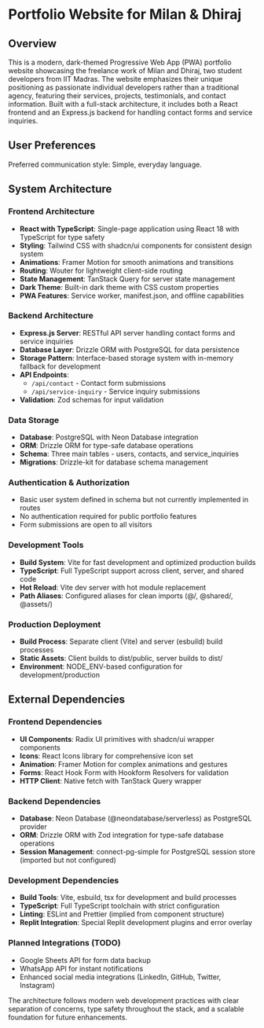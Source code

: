 # Portfolio Website for Milan & Dhiraj

## Overview

This is a modern, dark-themed Progressive Web App (PWA) portfolio website showcasing the freelance work of Milan and Dhiraj, two student developers from IIT Madras. The website emphasizes their unique positioning as passionate individual developers rather than a traditional agency, featuring their services, projects, testimonials, and contact information. Built with a full-stack architecture, it includes both a React frontend and an Express.js backend for handling contact forms and service inquiries.

## User Preferences

Preferred communication style: Simple, everyday language.

## System Architecture

### Frontend Architecture
- **React with TypeScript**: Single-page application using React 18 with TypeScript for type safety
- **Styling**: Tailwind CSS with shadcn/ui components for consistent design system
- **Animations**: Framer Motion for smooth animations and transitions
- **Routing**: Wouter for lightweight client-side routing
- **State Management**: TanStack Query for server state management
- **Dark Theme**: Built-in dark theme with CSS custom properties
- **PWA Features**: Service worker, manifest.json, and offline capabilities

### Backend Architecture
- **Express.js Server**: RESTful API server handling contact forms and service inquiries
- **Database Layer**: Drizzle ORM with PostgreSQL for data persistence
- **Storage Pattern**: Interface-based storage system with in-memory fallback for development
- **API Endpoints**: 
  - `/api/contact` - Contact form submissions
  - `/api/service-inquiry` - Service inquiry submissions
- **Validation**: Zod schemas for input validation

### Data Storage
- **Database**: PostgreSQL with Neon Database integration
- **ORM**: Drizzle ORM for type-safe database operations
- **Schema**: Three main tables - users, contacts, and service_inquiries
- **Migrations**: Drizzle-kit for database schema management

### Authentication & Authorization
- Basic user system defined in schema but not currently implemented in routes
- No authentication required for public portfolio features
- Form submissions are open to all visitors

### Development Tools
- **Build System**: Vite for fast development and optimized production builds
- **TypeScript**: Full TypeScript support across client, server, and shared code
- **Hot Reload**: Vite dev server with hot module replacement
- **Path Aliases**: Configured aliases for clean imports (@/, @shared/, @assets/)

### Production Deployment
- **Build Process**: Separate client (Vite) and server (esbuild) build processes
- **Static Assets**: Client builds to dist/public, server builds to dist/
- **Environment**: NODE_ENV-based configuration for development/production

## External Dependencies

### Frontend Dependencies
- **UI Components**: Radix UI primitives with shadcn/ui wrapper components
- **Icons**: React Icons library for comprehensive icon set
- **Animation**: Framer Motion for complex animations and gestures
- **Forms**: React Hook Form with Hookform Resolvers for validation
- **HTTP Client**: Native fetch with TanStack Query wrapper

### Backend Dependencies
- **Database**: Neon Database (@neondatabase/serverless) as PostgreSQL provider
- **ORM**: Drizzle ORM with Zod integration for type-safe database operations
- **Session Management**: connect-pg-simple for PostgreSQL session store (imported but not configured)

### Development Dependencies
- **Build Tools**: Vite, esbuild, tsx for development and build processes
- **TypeScript**: Full TypeScript toolchain with strict configuration
- **Linting**: ESLint and Prettier (implied from component structure)
- **Replit Integration**: Special Replit development plugins and error overlay

### Planned Integrations (TODO)
- Google Sheets API for form data backup
- WhatsApp API for instant notifications
- Enhanced social media integrations (LinkedIn, GitHub, Twitter, Instagram)

The architecture follows modern web development practices with clear separation of concerns, type safety throughout the stack, and a scalable foundation for future enhancements.